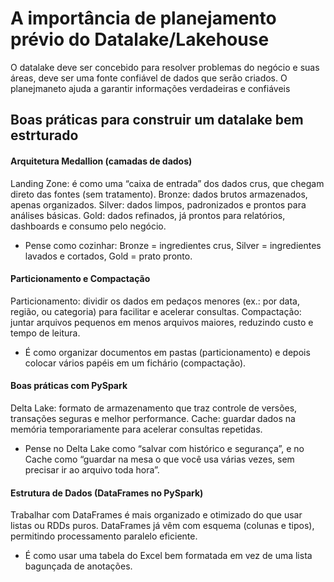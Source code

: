 # A importância de planejamento prévio do Datalake/Lakehouse 

O datalake deve ser concebido para resolver problemas do negócio e suas áreas, deve ser uma fonte confiável de dados que serão criados.
O planejmaneto ajuda a garantir informações verdadeiras e confiáveis

## Boas práticas para construir um datalake bem estrturado

#### Arquitetura Medallion (camadas de dados)
Landing Zone: é como uma “caixa de entrada” dos dados crus, que chegam direto das fontes (sem tratamento).
Bronze: dados brutos armazenados, apenas organizados.
Silver: dados limpos, padronizados e prontos para análises básicas.
Gold: dados refinados, já prontos para relatórios, dashboards e consumo pelo negócio.
- Pense como cozinhar: Bronze = ingredientes crus, Silver = ingredientes lavados e cortados, Gold = prato pronto.

#### Particionamento e Compactação
Particionamento: dividir os dados em pedaços menores (ex.: por data, região, ou categoria) para facilitar e acelerar consultas.
Compactação: juntar arquivos pequenos em menos arquivos maiores, reduzindo custo e tempo de leitura.
- É como organizar documentos em pastas (particionamento) e depois colocar vários papéis em um fichário (compactação).

#### Boas práticas com PySpark
Delta Lake: formato de armazenamento que traz controle de versões, transações seguras e melhor performance.
Cache: guardar dados na memória temporariamente para acelerar consultas repetidas.
- Pense no Delta Lake como “salvar com histórico e segurança”, e no Cache como “guardar na mesa o que você usa várias vezes, sem precisar ir ao arquivo toda hora”.

#### Estrutura de Dados (DataFrames no PySpark)
Trabalhar com DataFrames é mais organizado e otimizado do que usar listas ou RDDs puros.
DataFrames já vêm com esquema (colunas e tipos), permitindo processamento paralelo eficiente.
- É como usar uma tabela do Excel bem formatada em vez de uma lista bagunçada de anotações.